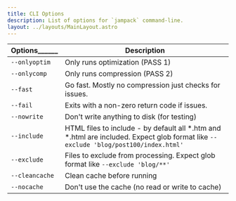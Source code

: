 ```yaml
---
title: CLI Options
description: List of options for `jampack` command-line.
layout: ../layouts/MainLayout.astro
---
```


| Options______      | Description                    |
| ------------- | ------------------------------ |
| `--onlyoptim` | Only runs optimization (PASS 1) |
| `--onlycomp`  | Only runs compression (PASS 2) |
| `--fast`      | Go fast. Mostly no compression just checks for issues. |
| `--fail`      | Exits with a non-zero return code if issues. |
| `--nowrite`   | Don't write anything to disk (for testing) |
| `--include`   | HTML files to include - by default all *.htm and *.html are included. Expect glob format like `--exclude 'blog/post100/index.html'` |
| `--exclude`   | Files to exclude from processing. Expect glob format like `--exclude 'blog/**'` |
| `--cleancache`| Clean cache before running |
| `--nocache`   | Don't use the cache (no read or write to cache) |
